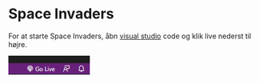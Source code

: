# Space Invaders 

For at starte Space Invaders, åbn [visual studio](vscode://) code og klik live nederst til højre.

![img](billed.png)
